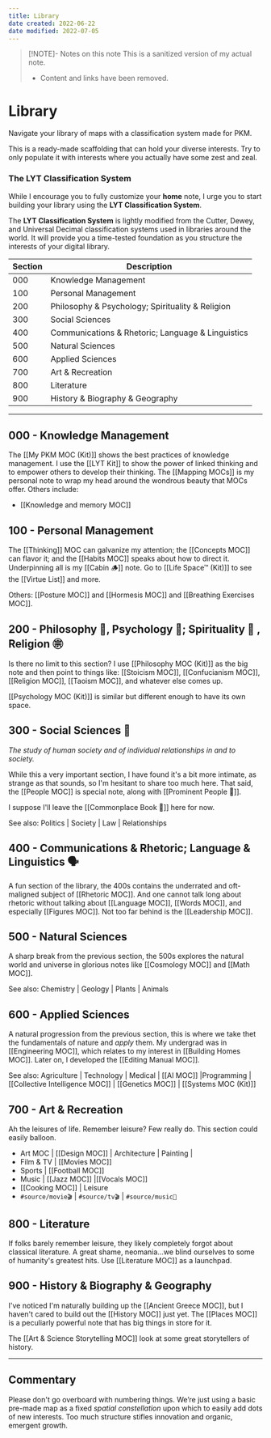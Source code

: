 ```yaml
---
title: Library
date created: 2022-06-22
date modified: 2022-07-05
---
```


> [!NOTE]- Notes on this note
> This is a sanitized version of my actual note.
> - Content and links have been removed.

# Library

Navigate your library of maps with a classification system made for PKM.

This is a ready-made scaffolding that can hold your diverse interests. Try to only populate it with interests where you actually have some zest and zeal.

### The LYT Classification System

While I encourage you to fully customize your **home** note, I urge you to start building your library using the **LYT Classification System**.

The **LYT Classification System** is lightly modified from the Cutter, Dewey, and Universal Decimal classification systems used in libraries around the world. It will provide you a time-tested foundation as you structure the interests of your digital library.

| Section | Description |
| ------- | ------------------------------------------------- |
| 000 | Knowledge Management |
| 100 | Personal Management |
| 200 | Philosophy & Psychology; Spirituality & Religion |
| 300 | Social Sciences |
| 400 | Communications & Rhetoric; Language & Linguistics |
| 500 | Natural Sciences |
| 600 | Applied Sciences |
| 700 | Art & Recreation |
| 800 | Literature |
| 900 | History & Biography & Geography |

---

## 000 - Knowledge Management

The [[My PKM MOC (Kit)]] shows the best practices of knowledge management. I use the [[LYT Kit]] to show the power of linked thinking and to empower others to develop their thinking. The [[Mapping MOCs]] is my personal note to wrap my head around the wondrous beauty that MOCs offer. Others include:

- [[Knowledge and memory MOC]]

## 100 - Personal Management

The [[Thinking]] MOC can galvanize my attention; the [[Concepts MOC]] can flavor it; and the [[Habits MOC]] speaks about how to direct it. Underpinning all is my [[Cabin 🪵]] note. Go to [[Life Space™ (Kit)]] to see the [[Virtue List]] and more.

Others: [[Posture MOC]] and [[Hormesis MOC]] and [[Breathing Exercises MOC]].

## 200 - Philosophy 🤔, Psychology 🧠; Spirituality 🙏 , Religion ㊪

Is there no limit to this section? I use [[Philosophy MOC (Kit)]] as the big note and then point to things like: [[Stoicism MOC]], [[Confucianism MOC]], [[Religion MOC]], [[Taoism MOC]], and whatever else comes up.

[[Psychology MOC (Kit)]] is similar but different enough to have its own space.

## 300 - Social Sciences 👥

*The study of human society and of individual relationships in and to society.*

While this a very important section, I have found it's a bit more intimate, as strange as that sounds, so I'm hesitant to share too much here. That said, the [[People MOC]] is special note, along with [[Prominent People 🌋]].

I suppose I'll leave the [[Commonplace Book 📖]] here for now.

See also: Politics | Society | Law | Relationships

## 400 - Communications & Rhetoric; Language & Linguistics 🗣

A fun section of the library, the 400s contains the underrated and oft-maligned subject of [[Rhetoric MOC]]. And one cannot talk long about rhetoric without talking about [[Language MOC]], [[Words MOC]], and especially [[Figures MOC]]. Not too far behind is the [[Leadership MOC]].

## 500 - Natural Sciences

A sharp break from the previous section, the 500s explores the natural world and universe in glorious notes like [[Cosmology MOC]] and [[Math MOC]].

See also: Chemistry | Geology | Plants | Animals

## 600 - Applied Sciences

A natural progression from the previous section, this is where we take thet the fundamentals of nature and *apply* them. My undergrad was in [[Engineering MOC]], which relates to my interest in [[Building Homes MOC]]. Later on, I developed the [[Editing Manual MOC]].

See also: Agriculture | Technology | Medical | [[AI MOC]] |Programming | [[Collective Intelligence MOC]] | [[Genetics MOC]] | [[Systems MOC (Kit)]]

## 700 - Art & Recreation

Ah the leisures of life. Remember leisure? Few really do. This section could easily balloon.

- Art MOC | [[Design MOC]] | Architecture | Painting |
- Film & TV | [[Movies MOC]]
- Sports | [[Football MOC]]
- Music | [[Jazz MOC]] |[[Vocals MOC]]
- [[Cooking MOC]] | Leisure
- `#source/movie🎬` | `#source/tv🎬` | `#source/music🎵`

## 800 - Literature

If folks barely remember leisure, they likely completely forgot about classical literature. A great shame, neomania…we blind ourselves to some of humanity's greatest hits. Use [[Literature MOC]] as a launchpad.

## 900 - History & Biography & Geography

I've noticed I'm naturally building up the [[Ancient Greece MOC]], but I haven't cared to build out the [[History MOC]] just yet. The [[Places MOC]] is a peculiarly powerful note that has big things in store for it.

The [[Art & Science Storytelling MOC]] look at some great storytellers of history.

---

## Commentary

Please don't go overboard with numbering things. We’re just using a basic pre-made map as a fixed *spatial constellation* upon which to easily add dots of new interests. Too much structure stifles innovation and organic, emergent growth.
